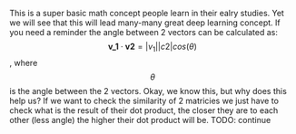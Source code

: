 This is a super basic math concept people learn in their ealry studies. Yet we will see that this will lead many-many great deep learning concept. If you need a reminder the angle between 2 vectors can be calculated as: $$\textbf{v_1} \cdot \textbf{v2} = |v_1| |c2| cos(\theta) $$, where $$\theta $$ is the angle between the 2 vectors. Okay, we know this, but why does this help us? If we want to check the similarity of 2 matricies we just have to check what is the result of their dot product, the closer they are to each other (less angle) the higher their dot product will be.
TODO: continue 